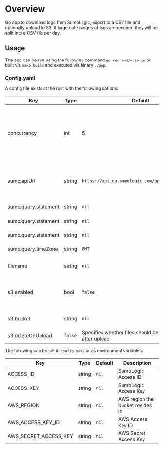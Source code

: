 # Overview

Go app to download logs from SumoLogic, export to a CSV file and optionally upload to S3. If large date ranges of logs are required they will be split into a CSV file per day. 

## Usage

The app can be run using the following command `go run cmd/main.go` or built via `make build` and executed via binary `./app`.

### Config.yaml

A config file exists at the root with the following options:

| Key | Type | Default | Description |
|-----|------|---------|-------------|
| concurrency | int | 5 | Number of goroutines to use when querying, e.g. if 5, 5 days worth of logs will be retrieved concurrently |
| sumo.apiUrl | string | `https://api.eu.sumologic.com/api/v1/search/jobs` | Base sumologic api endpoint to use, differs per region  |
| sumo.query.statement | string | `nil` | The query to execute |
| sumo.query.statement | string | `nil` | The query to execute |
| sumo.query.statement | string | `nil` | The query to execute |
| sumo.query.timeZone | string | `GMT` | The query to execute |
| filename | string | `nil` | The base filename for the CSV |
| s3.enabled | bool | `false` | Specifies whether files should be uploaded to s3 |
| s3.bucket | string | `nil` | The name of the bucket to upload to |
| s3.deleteOnUpload | `false` | Specifies whether files should be deleted locally after upload |

The following can be set in `config.yaml` or as environment variables:

| Key | Type | Default | Description |
|-----|------|---------|-------------|
| ACCESS_ID | string | `nil` | SumoLogic Access ID |
| ACCESS_KEY | string | `nil`| SumoLogic Access Key  |
| AWS_REGION | string | `nil` | AWS region the bucket resides in |
| AWS_ACCESS_KEY_ID | string | `nil` | AWS Access Key ID |
| AWS_SECRET_ACCESS_KEY | string | `nil` | AWS Secret Access Key |